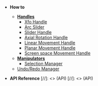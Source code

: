 - **How to**
  * [**Handles**](how-to/handles/README)
    * [Xfo Handle](how-to/handles/xfo-handle)
    * [Arc Slider](how-to/handles/arc-slider.md)
    * [Slider Handle](how-to/handles/slider-handle)
    * [Axial Rotation Handle](how-to/handles/axial-rotation-handle)
    * [Linear Movement Handle](how-to/handles/linear-movement-handle)
    * [Planar Movement Handle](how-to/handles/planar-movement-handle)
    * [Screen space Movement Handle](how-to/handles/screen-space-movement-handle)
  * [**Manipulators**](how-to/manipulators/README)
    * [Selection Manager](how-to/manipulators/selection-manager)
  * [Undo/Redo Manager](how-to/undoredo/undo-redo-manager)




- **API Reference**
[//]: <> (API)
[//]: <> (API)
